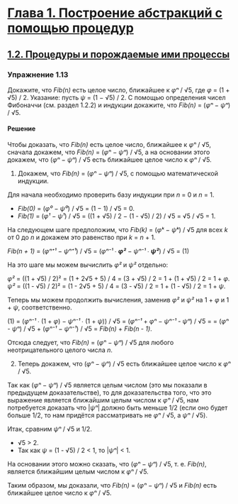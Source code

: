 # [Глава 1. Построение абстракций с помощью процедур](index.md#Глава-1-Построение-абстракций-с-помощью-процедур)
## [1.2. Процедуры и порождаемые ими процессы](index.md#12-Процедуры-и-порождаемые-ими-процессы)

### Упражнение 1.13
Докажите, что _Fib(n)_ есть целое число, ближайшее к _φⁿ_ / √5,
где _φ_ = (1 + √5) / 2. Указание: пусть _ψ_ = (1 − √5) / 2. С помощью
определения чисел Фибоначчи (см. раздел 1.2.2) и индукции докажите,
что _Fib(n)_ = (_φⁿ_ − _ψⁿ_) / √5.

#### Решение
Чтобы доказать, что _Fib(n)_ есть целое число, ближайшее к _φⁿ_ / √5, сначала
докажем, что _Fib(n)_ = (_φⁿ_ − _ψⁿ_) / √5, а на основании этого докажем, что
(_φⁿ_ − _ψⁿ_) / √5 есть ближайшее целое число к _φⁿ_ / √5.

1. Докажем, что _Fib(n)_ = (_φⁿ_ − _ψⁿ_) / √5, с помощью математической индукции.

  Для начала необходимо проверить базу индукции при _n_ = 0 и _n_ = 1.
  - _Fib(0)_ = (_φ⁰_ − _ψ⁰_) / √5 = (1 − 1) / √5 = 0.
  - _Fib(1)_ = (_φ¹_ − _ψ¹_) / √5 = ((1 + √5) / 2 − (1 - √5) / 2) / √5 = √5 / √5 = 1.

  На следующем шаге предположим, что _Fib(k)_ = (_φᵏ_ − _ψᵏ_) / √5 для всех _k_
  от 0 до _n_ и докажем это равенство при _k_ = _n_ + 1.

  _Fib(n + 1)_ = (_φⁿ⁺¹_ − _ψⁿ⁺¹_) / √5 = (_φⁿ⁻¹_ ∙ _**φ²**_ − _ψⁿ⁻¹_ ∙ _**ψ²**_) / √5 = (1)

  На это шаге мы можем вычислить _φ²_ и _ψ²_ отдельно:

  _φ²_ = ((1 + √5) / 2)² = (1 + 2√5 + 5) / 4 = (3 + √5) / 2 = 1 + (1 + √5) / 2 = 1 + _φ_.
  _ψ²_ = ((1 - √5) / 2)² = (1 - 2√5 + 5) / 4 = (3 - √5) / 2 = 1 + (1 - √5) / 2 = 1 + _ψ_.

  Теперь мы можем продолжить вычисления, заменив _φ²_ и _ψ²_ на 1 + _φ_ и 1 + _ψ_,
  соответственно.

  (1) = (_φⁿ⁻¹_ ∙ (1 + _φ_) − _ψⁿ⁻¹_ ∙ (1 + _ψ_)) / √5 = (_φⁿ⁻¹_ + _φⁿ_ −  _ψⁿ⁻¹_ - _ψⁿ_) / √5 =
  = (_φⁿ_ - _ψⁿ_) / √5 + (_φⁿ⁻¹_ −  _ψⁿ⁻¹_) / √5 = _Fib(n)_ + _Fib(n - 1)_.

  Отсюда следует, что _Fib(n)_ = (_φⁿ_ − _ψⁿ_) / √5 для любого неотрицательного
  целого числа _n_.

2. Теперь докажем, что (_φⁿ_ − _ψⁿ_) / √5 есть ближайшее целое число к _φⁿ_ / √5.

  Так как (_φⁿ_ − _ψⁿ_) / √5 является целым числом (это мы показали в предыдущем
  доказательстве), то для доказательства того, что это выражение является
  ближайшим целым числом к _φⁿ_ / √5, нам потребуется доказать что \|_ψⁿ_\| должно
  быть меньше 1/2 (если оно будет больше 1/2, то нам придётся рассматривать не
  _φⁿ_ / √5, а _ψⁿ_ / √5).

  Итак, сравним _ψⁿ_ / √5 и 1/2.

  - √5 > 2.
  - Так как _ψ_ = (1 - √5) / 2 < 1, то \|_ψⁿ_\| < 1.

  На основании этого можно сказать, что (_φⁿ_ − _ψⁿ_) / √5, т. е. _Fib(n)_,
  является ближайшим целым числом к _φⁿ_ / √5.

Таким образом, мы доказали, что _Fib(n)_ = (_φⁿ_ − _ψⁿ_) / √5 и _Fib(n)_ есть
ближайшее целое число к _φⁿ_ / √5.

